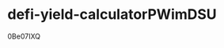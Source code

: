 # defi-yield-calculatorPWimDSU





























































0Be07IXQ
